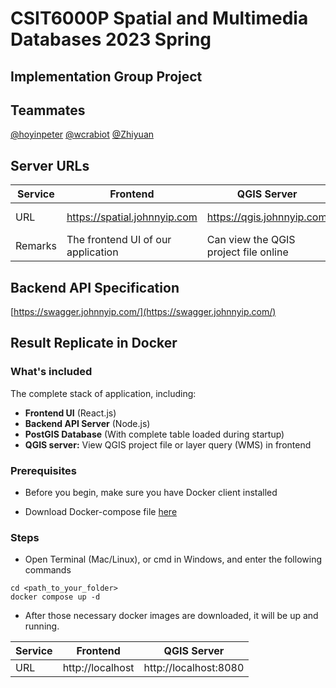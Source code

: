 # CSIT6000P Spatial and Multimedia Databases 2023 Spring

## Implementation Group Project

## Teammates

[@hoyinpeter](https://github.com/hoyinpeter)
[@wcrabiot](https://github.com/wcrabiot)
[@Zhiyuan](https://github.com/ziyuen)

## Server URLs

| Service | Frontend                           | QGIS Server                           | Backend                           |
| ------- | ---------------------------------- | ------------------------------------- | --------------------------------- |
| URL     | https://spatial.johnnyip.com       | https://qgis.johnnyip.com             | https://spatial-back.johnnyip.com |
| Remarks | The frontend UI of our application | Can view the QGIS project file online | Backend API server                |

## Backend API Specification

[https://swagger.johnnyip.com/](https://swagger.johnnyip.com/)

## Result Replicate in Docker

### What's included

The complete stack of application, including:
- **Frontend UI** (React.js)
- **Backend API Server** (Node.js)
- **PostGIS Database** (With complete table loaded during startup)
- **QGIS server:** View QGIS project file or layer query (WMS) in frontend

### Prerequisites

- Before you begin, make sure you have Docker client installed

- Download Docker-compose file [here](https://drive.johnnyip.com/d/s/tOZIC17QasynG6aEwjexArn340hRdtdk/IYvz32RmDWHu-PGpgJ9nRNlkS3DjSlsL-o7gg1wcyaAo)

### Steps

- Open Terminal (Mac/Linux), or cmd in Windows, and enter the following commands

```
cd <path_to_your_folder>
docker compose up -d
```

- After those necessary docker images are downloaded, it will be up and running.

| Service | Frontend         | QGIS Server           |
| ------- | ---------------- | --------------------- |
| URL     | http://localhost | http://localhost:8080 |

